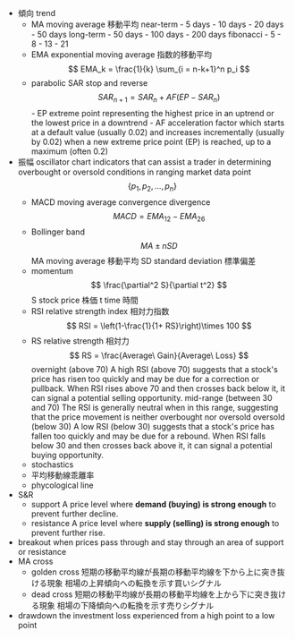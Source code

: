  - 傾向 trend
    - MA moving average 移動平均
        near-term
                - 5 days
                - 10 days
                - 20 days
                - 50 days
         long-term
                - 50 days
                - 100 days
                - 200 days
        fibonacci
                - 5
                - 8
                - 13
                - 21
    - EMA exponential moving average 指数的移動平均
            $$
            EMA_k = \frac{1}{k} \sum_{i = n-k+1}^n p_i
            $$
    - parabolic SAR stop and reverse
            $$
            SAR_{n+1} = SAR_n + AF(EP - SAR_n)
            $$
            - EP extreme point
                representing the highest price in an uptrend or the lowest price in a downtrend
            - AF acceleration factor
                which starts at a default value (usually 0.02) and increases incrementally (usually by 0.02) when a new extreme price point (EP) is reached, up to a maximum (often 0.2)
- 振幅 oscillator
    chart indicators that can assist a trader in determining overbought or oversold conditions in ranging market
    data point
            $$
            \{p_1, p_2, ..., p_n\}
            $$
    - MACD moving average convergence divergence
            $$
            MACD = EMA_{12} - EMA_{26}
            $$
    - Bollinger band
            $$
            MA \pm n SD
            $$
        MA moving average 移動平均
        SD standard deviation 標準偏差
    - momentum
            $$
            \frac{\partial^2 S}{\partial t^2}
            $$
        S stock price 株価
        t time 時間
    - RSI relative strength index 相対力指数
            $$
            RSI = \left(1-\frac{1}{1+ RS}\right)\times 100
            $$
    - RS relative strength 相対力
                $$
                RS = \frac{Average\ Gain}{Average\ Loss}
                $$
        overnight (above 70)
            A high RSI (above 70) suggests that a stock's price has risen too quickly and may be due for a correction or pullback.
            When RSI rises above 70 and then crosses back below it, it can signal a potential selling opportunity.
        mid-range (between 30 and 70)
            The RSI is generally neutral when in this range, suggesting that the price movement is neither overbought nor oversold
        oversold (below 30)
            A low RSI (below 30) suggests that a stock's price has fallen too quickly and may be due for a rebound.
            When RSI falls below 30 and then crosses back above it, it can signal a potential buying opportunity.        
    - stochastics
    - 平均移動線乖離率
    - phycological line
- S&R
    - support
        A price level where **demand (buying) is strong enough** to prevent further decline.
    - resistance
        A price level where **supply (selling) is strong enough** to prevent further rise.  
- breakout
    when prices pass through and stay through an area of support or resistance
- MA cross
    - golden cross
        短期の移動平均線が長期の移動平均線を下から上に突き抜ける現象
        相場の上昇傾向への転換を示す買いシグナル        
    - dead cross
        短期の移動平均線が長期の移動平均線を上から下に突き抜ける現象
        相場の下降傾向への転換を示す売りシグナル
- drawdown
    the investment loss experienced from a high point to a low point